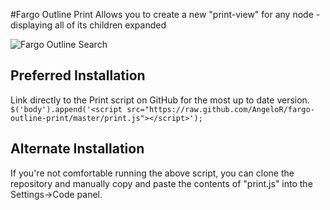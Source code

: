 #Fargo Outline Print 
Allows you to create a new "print-view" for any node - displaying all of its children expanded

<img src="https://dl.dropboxusercontent.com/s/7elg0gr6a6ry3qc/print-view.png?m" alt="Fargo Outline Search">

## Preferred Installation
Link directly to the Print script on GitHub for the most up to date version. 
`$('body').append('<script src="https://raw.github.com/AngeloR/fargo-outline-print/master/print.js"></script>');`

## Alternate Installation
If you're not comfortable running the above script, you can clone the repository and manually copy and paste the contents of "print.js" into the Settings->Code panel.

